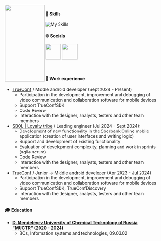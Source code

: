 <img  align="left" src="https://github.com/user-attachments/assets/b03e8ea9-f30b-4e9c-91bc-77b2de77915b" width="130" height="250"/>

#### 🧠 Skills
![My Skills](https://skillicons.dev/icons?i=androidstudio,kotlin,java,postgres,cs,figma)

#### 🌐 Socials
<p align="left">
  <a href="mailto:kabriska@yandex.ru" target="_blank" rel="noreferrer">
      <img src="https://github.com/user-attachments/assets/825c20c5-9816-416e-8f36-f226bf028e70" width="50" height="50"/>
  </a>
  <a href="https://t.me/kabrishka" target="_blank" rel="noreferrer">
     <img src="https://user-images.githubusercontent.com/49933115/139837223-bf23d3a9-4638-4e17-994a-ac8678d5f517.png" width="50" height="50"/>
  </a>
</p>

<br>

#### 🔮 Work experience
* [TrueConf](https://trueconf.ru) / Middle android developer (Sept 2024 - Present)
  - Participation in the development, improvement and debugging of video communication and collaboration software for mobile devices
  - Support TrueConfSDK
  - Code Review
  - Interaction with the designer, analysts, testers and other team members
* [SBOL | Loyalty tribe](https://www.sberbank.ru) / Leading engineer (Jul 2024 - Sept 2024):
  - Development of new functionality in the Sberbank Online mobile application (creation of user interfaces and writing logic)
  - Support and development of existing functionality
  - Evaluation of development complexity, planning and work in sprints (agile scrum)
  - Code Review
  - Interaction with the designer, analysts, testers and other team members
* [TrueConf](https://trueconf.ru) / Junior -> Middle android developer (Apr 2023 - Jul 2024)
  - Participation in the development, improvement and debugging of video communication and collaboration software for mobile devices
  - Support TrueConfSDK, TrueConfDiscovery
  - Interaction with the designer, analysts, testers and other team members

#### 🎓 Education
* **[D. Mendeleyev University of Chemical Technology of Russia "MUCTR"](https://www.muctr.ru) (2020 - 2024)**
  - BCs, Information systems and technologies, 09.03.02
